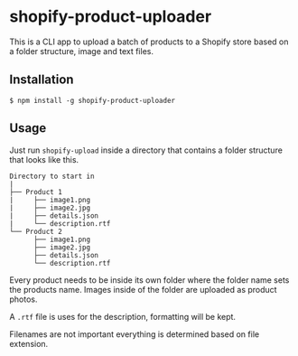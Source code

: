 # shopify-product-uploader

This is a CLI app to upload a batch of products to a Shopify store based on a folder structure, image and text files.

## Installation

```
$ npm install -g shopify-product-uploader
```

## Usage
Just run `shopify-upload` inside a directory that contains a folder structure that looks like this.
```
Directory to start in
|
├── Product 1
|     ├── image1.png
|     ├── image2.jpg
|     ├── details.json
|     └── description.rtf
└── Product 2
      ├── image1.png
      ├── image2.jpg
      ├── details.json
      └── description.rtf
```
Every product needs to be inside its own folder where the folder name sets the products name. 
Images inside of the folder are uploaded as product photos.

A `.rtf` file is uses for the description, formatting will be kept.

Filenames are not important everything is determined based on file extension. 


